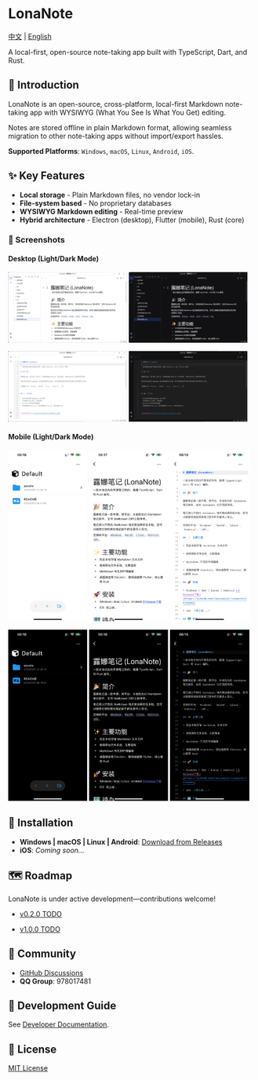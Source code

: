 # LonaNote

[中文](./README.md) | [English](./README_en.md)

A local-first, open-source note-taking app built with TypeScript, Dart, and Rust.

## 🎉 Introduction

LonaNote is an open-source, cross-platform, local-first Markdown note-taking app with WYSIWYG (What You See Is What You Get) editing.

Notes are stored offline in plain Markdown format, allowing seamless migration to other note-taking apps without import/export hassles.

**Supported Platforms**: `Windows`, `macOS`, `Linux`, `Android`, `iOS`.


## ✨ Key Features

- **Local storage** - Plain Markdown files, no vendor lock-in
- **File-system based** - No proprietary databases
- **WYSIWYG Markdown editing** - Real-time preview
- **Hybrid architecture** - Electron (desktop), Flutter (mobile), Rust (core)

### 📸 Screenshots

#### Desktop (Light/Dark Mode)
<p>
    <img src="./docs/screenshots/screenshot-1.png" width="48%" />
    <img src="./docs/screenshots/screenshot-dark-1.png" width="48%" />
</p>

<p>
    <img src="./docs/screenshots/screenshot-2.png" width="48%" />
    <img src="./docs/screenshots/screenshot-dark-2.png" width="48%" />
</p>

#### Mobile (Light/Dark Mode)
<p>
    <img src="./docs/screenshots/mobile-01.png" width="32%" />
    <img src="./docs/screenshots/mobile-02.png" width="32%" />
    <img src="./docs/screenshots/mobile-03.png" width="32%" />
</p>

<p>
    <img src="./docs/screenshots/mobile-dark-01.png" width="32%" />
    <img src="./docs/screenshots/mobile-dark-02.png" width="32%" />
    <img src="./docs/screenshots/mobile-dark-03.png" width="32%" />
</p>

## 🚀 Installation

- **Windows | macOS | Linux | Android**: [Download from Releases](https://github.com/luoluoqixi/lonanote/releases)
- **iOS**: *Coming soon...*

## 🗺 Roadmap

LonaNote is under active development—contributions welcome!

- [v0.2.0 TODO](https://github.com/users/luoluoqixi/projects/3)

- [v1.0.0 TODO](https://github.com/users/luoluoqixi/projects/4)

## 💬 Community

- [GitHub Discussions](https://github.com/luoluoqixi/lonanote/discussions)
- **QQ Group**: 978017481

## 🔨 Development Guide

See [Developer Documentation](./ui/README.md).

## 📝 License

[MIT License](https://github.com/luoluoqixi/lonanote/blob/main/LICENSE)
